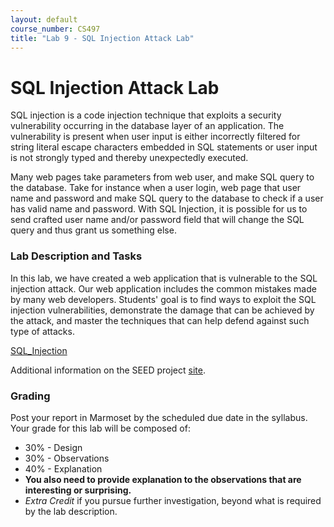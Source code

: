 ```yaml
---
layout: default
course_number: CS497
title: "Lab 9 - SQL Injection Attack Lab"
---
```


# SQL Injection Attack Lab
SQL injection is a code injection technique that exploits a security vulnerability occurring in the database layer of an application. The vulnerability is present when user input is either incorrectly filtered for string literal escape characters embedded in SQL statements or user input is not strongly typed and thereby unexpectedly executed.

Many web pages take parameters from web user, and make SQL query to the database. Take for instance when a user login, web page that user name and password and make SQL query to the database to check if a user has valid name and password. With SQL Injection, it is possible for us to send crafted user name and/or password field that will change the SQL query and thus grant us something else.

### Lab Description and Tasks
In this lab, we have created a web application that is vulnerable to the SQL injection attack. Our web application includes the common mistakes made by many web developers. Students' goal is to find ways to exploit the SQL injection vulnerabilities, demonstrate the damage that can be achieved by the attack, and master the techniques that can help defend against such type of attacks.

[SQL_Injection](Web_SQL_Injection.pdf)

Additional information on the SEED project [site](http://www.cis.syr.edu/~wedu/seed/Labs_16.04/Web/Web_SQL_Injection/). 


### Grading
Post your report in Marmoset by the scheduled due date in the syllabus. Your grade for this lab will be composed of:
- 30% - Design
- 30% - Observations
- 40% - Explanation
- **You also need to provide explanation to the observations that are interesting or surprising.**
- *Extra Credit* if you pursue further investigation, beyond what is required by the lab description.

